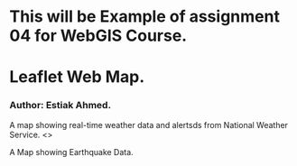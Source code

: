 # This will be Example of assignment 04 for WebGIS Course.
# Leaflet Web Map.
### Author: Estiak Ahmed.

A map showing real-time weather data and alertsds from National Weather Service.
<>

A Map showing Earthquake Data.
